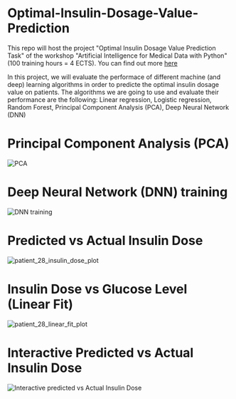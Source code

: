 # Optimal-Insulin-Dosage-Value-Prediction
This repo will host the project "Optimal Insulin Dosage Value Prediction Task" of the workshop "Artificial Intelligence for Medical Data with Python" (100 training hours = 4 ECTS). You can find out more [here](https://kedivim.aegean.gr/epimorfotikaview/course.php?c=96ae7adc7ac5e5b6777f84a75e582934a030a806)

In this project, we will evaluate the performace of different machine (and deep) learning algorithms in order to predicte the optimal insulin dosage value on patients. 
The algorithms we are going to use and evaluate their performance are the following:
Linear regression, Logistic regression, Random Forest, Principal Component Analysis (PCA), Deep Neural Network (DNN)

# Principal Component Analysis (PCA)
![PCA](https://github.com/user-attachments/assets/03a9fba5-4720-4bf9-bc38-549b1eba1506)

# Deep Neural Network (DNN) training
![DNN training](https://github.com/user-attachments/assets/2a1af2ef-ec9d-4c93-930e-d739f407576e)

# Predicted vs Actual Insulin Dose
![patient_28_insulin_dose_plot](https://github.com/user-attachments/assets/54655522-b843-40b8-b28f-1ecf0f4b0614)

# Insulin Dose vs Glucose Level (Linear Fit)
![patient_28_linear_fit_plot](https://github.com/user-attachments/assets/e06455d1-34c8-40ec-9142-07aa9ff382e6)

# Interactive Predicted vs Actual Insulin Dose
![Interactive predicted vs Actual Insulin Dose](https://github.com/user-attachments/assets/713718f5-2b36-4ba0-bd26-ddb9b6683d17)
